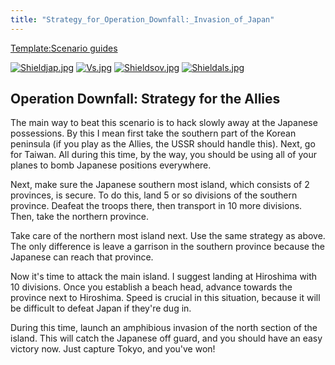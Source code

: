 ```yaml
---
title: "Strategy_for_Operation_Downfall:_Invasion_of_Japan"
---
```


[Template:Scenario
guides](/index.php?title=Template:Scenario_guides&action=edit&redlink=1 "Template:Scenario guides (page does not exist)")

[![Shieldjap.jpg](/images/c/cd/Shieldjap.jpg)](/File:Shieldjap.jpg)
[![Vs.jpg](/images/9/93/Vs.jpg)](/File:Vs.jpg)
[![Shieldsov.jpg](/images/1/1c/Shieldsov.jpg)](/File:Shieldsov.jpg)
[![Shieldals.jpg](/images/5/57/Shieldals.jpg)](/File:Shieldals.jpg)

##  Operation Downfall: Strategy for the Allies 

The main way to beat this scenario is to hack slowly away at the
Japanese possessions. By this I mean first take the southern part of the
Korean peninsula (if you play as the Allies, the USSR should handle
this). Next, go for Taiwan. All during this time, by the way, you should
be using all of your planes to bomb Japanese positions everywhere.

Next, make sure the Japanese southern most island, which consists of 2
provinces, is secure. To do this, land 5 or so divisions of the southern
province. Deafeat the troops there, then transport in 10 more divisions.
Then, take the northern province.

Take care of the northern most island next. Use the same strategy as
above. The only difference is leave a garrison in the southern province
because the Japanese can reach that province.

Now it's time to attack the main island. I suggest landing at Hiroshima
with 10 divisions. Once you establish a beach head, advance towards the
province next to Hiroshima. Speed is crucial in this situation, because
it will be difficult to defeat Japan if they're dug in.

During this time, launch an amphibious invasion of the north section of
the island. This will catch the Japanese off guard, and you should have
an easy victory now. Just capture Tokyo, and you've won!

